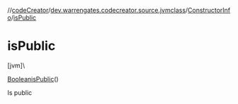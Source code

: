 //[codeCreator](../../../index.md)/[dev.warrengates.codecreator.source.jvmclass](../index.md)/[ConstructorInfo](index.md)/[isPublic](is-public.md)

# isPublic

[jvm]\

[Boolean](https://docs.oracle.com/javase/8/docs/api/java/lang/Boolean.html)[isPublic](is-public.md)()

Is public
